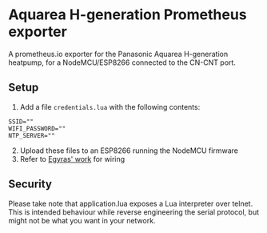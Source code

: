 # Aquarea H-generation Prometheus exporter

A prometheus.io exporter for the Panasonic Aquarea H-generation heatpump, for a NodeMCU/ESP8266 connected to the CN-CNT port.

## Setup

  1. Add a file `credentials.lua` with the following contents:

```
SSID=""
WIFI_PASSWORD=""
NTP_SERVER=""
```

  2. Upload these files to an ESP8266 running the NodeMCU firmware
  3. Refer to [Egyras' work](https://github.com/Egyras/Panasonic-H-Aquarea) for wiring
  
## Security

Please take note that application.lua exposes a Lua interpreter over telnet. This is intended behaviour while reverse engineering the serial protocol, but might not be what you want in your network.

